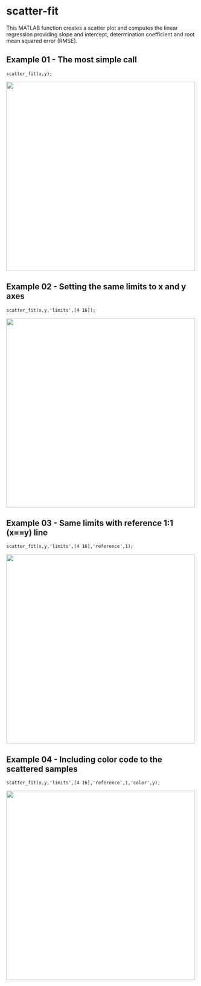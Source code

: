# scatter-fit
This MATLAB function creates a scatter plot and computes the linear regression providing slope and intercept, determination coefficient and root mean squared error (RMSE).

## Example 01 - The most simple call

    scatter_fit(x,y);

<img src="https://user-images.githubusercontent.com/88653954/227738600-f323373e-5e13-4e48-b559-6b11a97313b0.png" width="500">

## Example 02 - Setting the same limits to x and y axes 

    scatter_fit(x,y,'limits',[4 16]);
    
<img src="https://user-images.githubusercontent.com/88653954/227738602-7f18171e-8eac-4448-bc16-56c2c014d53f.png" width="500">

## Example 03 - Same limits with reference 1:1 (x==y) line

    scatter_fit(x,y,'limits',[4 16],'reference',1);
    
<img src="https://user-images.githubusercontent.com/88653954/227738603-01f0d5a0-4f76-4eaa-896c-96a6d44d0be6.png" width="500">

## Example 04 - Including color code to the scattered samples

    scatter_fit(x,y,'limits',[4 16],'reference',1,'color',y);

<img src="https://user-images.githubusercontent.com/88653954/227738604-f534a6b0-4084-4798-a198-f48783194469.png" width="500">

